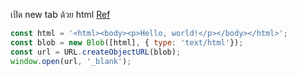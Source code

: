 เปิด new tab ด้วย html [Ref](https://stackoverflow.com/questions/76223596/opening-a-computed-document-using-window-open-and-data-scheme)

```js
const html = '<html><body><p>Hello, world!</p></body></html>';
const blob = new Blob([html], { type: 'text/html'});
const url = URL.createObjectURL(blob);
window.open(url, '_blank');
```